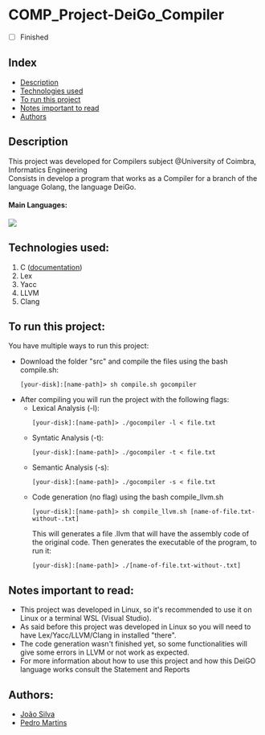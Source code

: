 # COMP_Project-DeiGo_Compiler
- [ ] Finished

## Index
- [Description](#description)
- [Technologies used](#technologies-used)
- [To run this project](#to-run-this-project)
- [Notes important to read](#notes-important-to-read)
- [Authors](#authors)

## Description
This project was developed for Compilers subject @University of Coimbra, Informatics Engineering <br>
Consists in develop a program that works as a Compiler for a branch of the language Golang, the language DeiGo. 

#### Main Languages:
![](https://img.shields.io/badge/-C-333333?style=flat&logo=C%2B%2B&logoColor=5459E2) 

## Technologies used:
1. C ([documentation](https://devdocs.io/c/))
2. Lex
3. Yacc
4. LLVM
5. Clang

## To run this project:
You have multiple ways to run this project:
  * Download the folder "src" and compile the files using the bash compile.sh:
    ```shellscript
    [your-disk]:[name-path]> sh compile.sh gocompiler
    ```
  * After compiling you will run the project with the following flags:
    + Lexical Analysis (-l):
      ```shellscript
      [your-disk]:[name-path]> ./gocompiler -l < file.txt
      ```
    + Syntatic Analysis (-t):
      ```shellscript
      [your-disk]:[name-path]> ./gocompiler -t < file.txt
      ```
    + Semantic Analysis (-s):
      ```shellscript
      [your-disk]:[name-path]> ./gocompiler -s < file.txt
      ```
    + Code generation (no flag) using the bash compile_llvm.sh
      ```shellscript
      [your-disk]:[name-path]> sh compile_llvm.sh [name-of-file.txt-without-.txt]
      ```
      This will generates a file .llvm that will have the assembly code of the original code. Then generates the executable of the program, to run it:
      ```shellscript
      [your-disk]:[name-path]> ./[name-of-file.txt-without-.txt]
      ```


## Notes important to read:
- This project was developed in Linux, so it's recommended to use it on Linux or a terminal WSL (Visual Studio).
- As said before this project was developed in Linux so you will need to have Lex/Yacc/LLVM/Clang in installed "there".
- The code generation wasn't finished yet, so some functionalities will give some errors in LLVM or not work as expected.
- For more information about how to use this project and how this DeiGO language works consult the Statement and Reports

## Authors:
- [João Silva](https://github.com/ikikara)
- [Pedro Martins](https://github.com/PedroMartinsUC)
